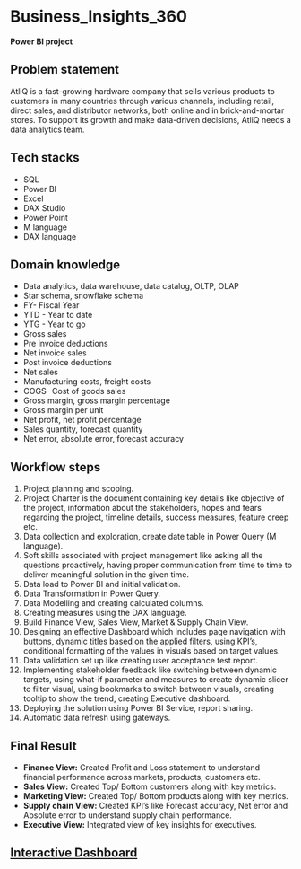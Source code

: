 # Business_Insights_360

**Power BI project**

## Problem statement

AtliQ is a fast-growing hardware company that sells various products to customers in many countries through various channels, including retail, direct sales, and distributor networks, both online and in brick-and-mortar stores. To support its growth and make data-driven decisions, AtliQ needs a data analytics team.

## Tech stacks

- SQL
- Power BI
- Excel
- DAX Studio
- Power Point
- M language
- DAX language 

## Domain knowledge

- Data analytics, data warehouse, data catalog, OLTP, OLAP
- Star schema, snowflake schema
- FY- Fiscal Year
- YTD - Year to date
- YTG - Year to go
- Gross sales
- Pre invoice deductions
- Net invoice sales
- Post invoice deductions
- Net sales
- Manufacturing costs, freight costs
- COGS- Cost of goods sales
- Gross margin, gross margin percentage
- Gross margin per unit
- Net profit, net profit percentage
- Sales quantity, forecast quantity
- Net error, absolute error, forecast accuracy

## Workflow steps

1. Project planning and scoping.
2. Project Charter is the document containing key details like objective of the project, information about the stakeholders, hopes and fears regarding the project, timeline details, success measures, feature creep etc.
3. Data collection and exploration, create date table in Power Query (M language).
4. Soft skills associated with project management like asking all the questions proactively, having proper communication from time to time to deliver meaningful solution in the given time.
5. Data load to Power BI and initial validation.
6. Data Transformation in Power Query.
7. Data Modelling and creating calculated columns.
8. Creating measures using the DAX language.
9. Build Finance View, Sales View, Market & Supply Chain View.
10. Designing an effective Dashboard which includes page navigation with buttons, dynamic titles based on the applied filters, using KPI’s, conditional formatting of the values in visuals based on target values.
11. Data validation set up like creating user acceptance test report.
12. Implementing stakeholder feedback like switching between dynamic targets, using what-if parameter and measures to create dynamic slicer to filter visual, using bookmarks to switch between visuals, creating tooltip to show the trend, creating Executive dashboard.
13. Deploying the solution using Power BI Service, report sharing.
14. Automatic data refresh using gateways.

## Final Result

- **Finance View:** Created Profit and Loss statement to understand financial performance across markets, products, customers etc.
- **Sales View:** Created Top/ Bottom customers along with key metrics.
- **Marketing View:** Created Top/ Bottom products along with key metrics.
- **Supply chain View:** Created KPI’s like Forecast accuracy, Net error and Absolute error to understand supply chain performance.
- **Executive View:** Integrated view of key insights for executives.

## [Interactive Dashboard](https://app.powerbi.com/view?r=eyJrIjoiNDc4ZjdhZDEtZTk1YS00NTE5LTkzN2UtNDA1MjE2N2E1OTdlIiwidCI6ImM2ZTU0OWIzLTVmNDUtNDAzMi1hYWU5LWQ0MjQ0ZGM1YjJjNCJ9)

